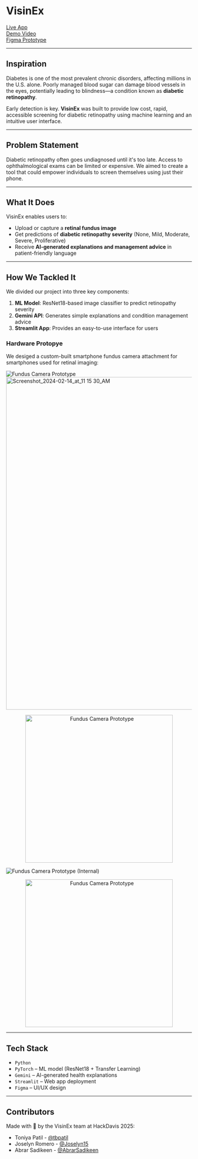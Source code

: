 # VisinEx

[Live App](https://visinex.streamlit.app/)  
[Demo Video](https://www.youtube.com/watch?v=ES_KuHOyD0k&feature=youtu.be)  
[Figma Prototype](https://www.figma.com/proto/UgSEhHk4Uke5XowFps4USm/Untitled?node-id=0-1&t=0tZ3sClDyHPKSfNG-1)

---

## Inspiration

Diabetes is one of the most prevalent chronic disorders, affecting millions in the U.S. alone. Poorly managed blood sugar can damage blood vessels in the eyes, potentially leading to blindness—a condition known as **diabetic retinopathy**.

Early detection is key. **VisinEx** was built to provide low cost, rapid, accessible screening for diabetic retinopathy using machine learning and an intuitive user interface.

---

## Problem Statement

Diabetic retinopathy often goes undiagnosed until it's too late. Access to ophthalmological exams can be limited or expensive. We aimed to create a tool that could empower individuals to screen themselves using just their phone.

---

## What It Does

VisinEx enables users to:
- Upload or capture a **retinal fundus image**
- Get predictions of **diabetic retinopathy severity** (None, Mild, Moderate, Severe, Proliferative)
- Receive **AI-generated explanations and management advice** in patient-friendly language

---

## How We Tackled It

We divided our project into three key components:
1. **ML Model**: ResNet18-based image classifier to predict retinopathy severity
2. **Gemini API**: Generates simple explanations and condition management advice
3. **Streamlit App**: Provides an easy-to-use interface for users

### Hardware Protopye
We desiged a custom-built smartphone fundus camera attachment for smartphones used for retinal imaging:

![Fundus Camera Prototype](assets/fundus_camera.jpg)
<img width="900" alt="Screenshot_2024-02-14_at_11 15 30_AM" src="https://github.com/tbpatil/HackDavis25/assets/84110959/bb06c1a6-84fb-4634-b9d7-65fcee27cd72">
<p align="center">
  <img src="assets/fundus_camera.jpg" width="400" alt="Fundus Camera Prototype">
</p>

![Fundus Camera Prototype (Internal)](assets/fundus_camerav2.jpg)
<p align="center">
  <img src="assets/fundus_camerav2.jpg" width="400" alt="Fundus Camera Prototype">
</p>


---

## Tech Stack

- `Python`
- `PyTorch` – ML model (ResNet18 + Transfer Learning)
- `Gemini` – AI-generated health explanations
- `Streamlit` – Web app deployment
- `Figma` – UI/UX design

---

## Contributors

Made with 💙 by the VisinEx team at HackDavis 2025:

- Toniya Patil - [@tbpatil](https://github.com/tbpatil)
- Joselyn Romero - [@Joselyn15](https://github.com/Joselyn15)  
- Abrar Sadikeen - [@AbrarSadikeen](https://github.com/AbrarSadikeen)

